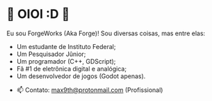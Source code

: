 # 🌱 OIOI :D 🌱

Eu sou ForgeWorks (Aka Forge)! 
Sou diversas coisas, mas entre elas:
* Um estudante de Instituto Federal;
* Um Pesquisador Jûnior;
* Um programador (C++, GDScript);
* Fã #1 de eletrônica digital e analógica;
* Um desenvolvedor de jogos (Godot apenas).

- 📫 Contato: max9th@protonmail.com (Profissional)

<!---
Max9th/Max9th is a ✨ special ✨ repository because its `README.md` (this file) appears on your GitHub profile.
You can click the Preview link to take a look at your changes.
--->
